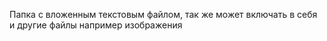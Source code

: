 Папка с вложенным текстовым файлом, так же может включать в себя и другие файлы например изображения